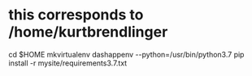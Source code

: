
# this corresponds to /home/kurtbrendlinger
cd $HOME 
mkvirtualenv dashappenv --python=/usr/bin/python3.7
pip install -r mysite/requirements3.7.txt
